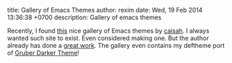 title: Gallery of Emacs Themes
author: rexim
date: Wed, 19 Feb 2014 13:36:38 +0700
description: Gallery of emacs themes

Recently, I found [this](http://emacsthemes.caisah.info/) nice gallery
of Emacs themes by [caisah](http://caisah.info/). I always wanted such
site to exist. Even considered making one. But the author already has
done a
[great work](http://emacsthemes.caisah.info/about-emacs-themes/). The
gallery even contains my deftheme port of
[Gruber Darker Theme](https://github.com/rexim/gruber-darker-theme)!
